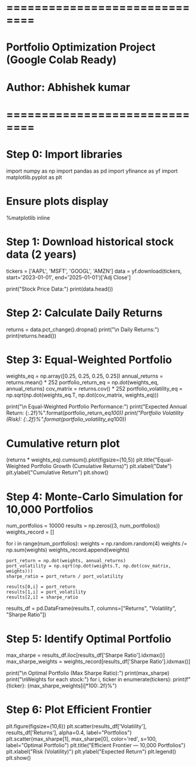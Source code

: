 # ==============================
# Portfolio Optimization Project (Google Colab Ready)
# Author: Abhishek kumar
# ==============================

# Step 0: Import libraries
import numpy as np
import pandas as pd
import yfinance as yf
import matplotlib.pyplot as plt

# Ensure plots display
%matplotlib inline

# Step 1: Download historical stock data (2 years)
tickers = ['AAPL', 'MSFT', 'GOOGL', 'AMZN']
data = yf.download(tickers, start='2023-01-01', end='2025-01-01')['Adj Close']

print("Stock Price Data:")
print(data.head())

# Step 2: Calculate Daily Returns
returns = data.pct_change().dropna()
print("\n Daily Returns:")
print(returns.head())

# Step 3: Equal-Weighted Portfolio
weights_eq = np.array([0.25, 0.25, 0.25, 0.25])
annual_returns = returns.mean() * 252
portfolio_return_eq = np.dot(weights_eq, annual_returns)
cov_matrix = returns.cov() * 252
portfolio_volatility_eq = np.sqrt(np.dot(weights_eq.T, np.dot(cov_matrix, weights_eq)))

print("\n Equal-Weighted Portfolio Performance:")
print("Expected Annual Return: {:.2f}%".format(portfolio_return_eq*100))
print("Portfolio Volatility (Risk): {:.2f}%".format(portfolio_volatility_eq*100))

# Cumulative return plot
(returns * weights_eq).cumsum().plot(figsize=(10,5))
plt.title("Equal-Weighted Portfolio Growth (Cumulative Returns)")
plt.xlabel("Date")
plt.ylabel("Cumulative Return")
plt.show()

# Step 4: Monte-Carlo Simulation for 10,000 Portfolios
num_portfolios = 10000
results = np.zeros((3, num_portfolios))
weights_record = []

for i in range(num_portfolios):
    weights = np.random.random(4)
    weights /= np.sum(weights)
    weights_record.append(weights)
    
    port_return = np.dot(weights, annual_returns)
    port_volatility = np.sqrt(np.dot(weights.T, np.dot(cov_matrix, weights)))
    sharpe_ratio = port_return / port_volatility
    
    results[0,i] = port_return
    results[1,i] = port_volatility
    results[2,i] = sharpe_ratio

results_df = pd.DataFrame(results.T, columns=["Returns", "Volatility", "Sharpe Ratio"])

# Step 5: Identify Optimal Portfolio
max_sharpe = results_df.iloc[results_df['Sharpe Ratio'].idxmax()]
max_sharpe_weights = weights_record[results_df['Sharpe Ratio'].idxmax()]

print("\n Optimal Portfolio (Max Sharpe Ratio):")
print(max_sharpe)
print("\nWeights for each stock:")
for i, ticker in enumerate(tickers):
    print(f"{ticker}: {max_sharpe_weights[i]*100:.2f}%")

# Step 6: Plot Efficient Frontier
plt.figure(figsize=(10,6))
plt.scatter(results_df['Volatility'], results_df['Returns'], alpha=0.4, label="Portfolios")
plt.scatter(max_sharpe[1], max_sharpe[0], color='red', s=100, label="Optimal Portfolio")
plt.title("Efficient Frontier — 10,000 Portfolios")
plt.xlabel("Risk (Volatility)")
plt.ylabel("Expected Return")
plt.legend()
plt.show()

